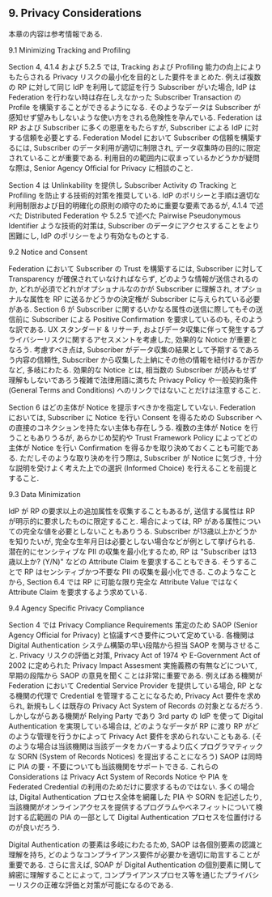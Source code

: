 <a name="sec9"></a>

## <a name="privacy-section-header"></a> 9. Privacy Considerations

本章の内容は参考情報である.

<!-- These privacy considerations are non-normative. -->

9.1 Minimizing Tracking and Profiling

Section 4, 4.1.4 および 5.2.5 では, Tracking および Profiling 能力の向上によりもたらされる Privacy リスクの最小化を目的とした要件をまとめた.
例えば複数の RP に対して同じ IdP を利用して認証を行う Subscriber がいた場合, IdP は Federation を行わない時は存在しえなかった Subscriber Transaction の Profile を構築することができるようになる.
そのようなデータは Subscriber が感知せず望みもしないような使い方をされる危険性を孕んでいる.
Federation は RP および Subscriber に多くの恩恵をもたらすが, Subscriber による IdP に対する信頼を必要とする.
Federation Model において Subscriber の信頼を構築するには, Subscriber のデータ利用が適切に制限され, データ収集時の目的に限定されていることが重要である.
利用目的の範囲内に収まっているかどうかが疑問な際は, Senior Agency Official for Privacy に相談のこと.

<!-- Sections 4, 4.1.4, and 5.2.5 cover a number of requirements the objective for which is to minimize privacy risks arising from increased capabilities to track and profile subscribers. For example, a subscriber using the same IdP to authenticate to multiple RPs allows the IdP to build a profile of subscriber transactions that would not have existed absent federation.  The availability of such data makes it vulnerable to uses that may not be anticipated or desired by the subscriber.  Federation offers numerous benefits to RPs and subscribers, but requires subscribers to have trust in the IdP.  Accordingly, to build subscriber trust in a federated model, it is important that uses of subscriber data are appropriately limited and scoped to the purpose for which it was originally collected. Consult your Senior Agency Official for Privacy if there are questions about whether proposed agency uses fall within the scope of these uses. -->

Section 4 は Unlinkability を提供し Subscriber Activity の Tracking と Profiling を防止する技術的対策を推奨している.
IdP のポリシーと手順は適切な利用制限および目的明確化の原則の順守のために重要な要素であるが, 4.1.4 で述べた Distributed Federation や 5.2.5 で述べた Pairwise Pseudonymous Identifier ような技術的対策は, Subscriber のデータにアクセスすることをより困難にし, IdP のポリシーをより有効なものとする.

<!-- Section 4 also encourages the use of technical measures to provide unlinkability and prevent subscriber activity tracking and profiling.  While IdP policies and procedures are important in ensuring adherence to appropriate use limitation and purpose specification principles, technical measures such as outlined in 4.1.4 for distributed federation and 5.2.5 for pairwise pseudonymous identifiers, can increase the effectiveness of these policies by making subscriber data more difficult to access. -->


9.2 Notice and Consent

Federation において Subscriber の Trust を構築するには, Subscriber に対して Transparency が確保されていなければならず, どのような情報が送信されるのか, どれが必須でどれがオプショナルなのかが Subscriber に理解され, オプショナルな属性を RP に送るかどうかの決定権が Subscriber に与えられている必要がある.
Section 6 が Subscriber に関するいかなる属性の送信に際してもその送信前に Subscriber による Positive Confirmation を要求しているのも, そのような訳である.
UX スタンダード & リサーチ, およびデータ収集に伴って発生するプライバシーリスクに関するアセスメントを考慮した, 効果的な Notice が重要となろう.
考慮すべき点は, Subscriber がデータ収集の結果として予期するであろう内容の信頼性, Subscriber から収集した上納にその他の情報を紐付けるか否かなど, 多岐にわたる.
効果的な Notice とは, 相当数の Subscriber が読みもせず理解もしないであろう複雑で法律用語に満ちた Privacy Policy や一般契約条件 (General Terms and Conditions) へのリンクではないことだけは注意すること.

<!-- To build subscriber trust in federation, transparency must be provided to the subscriber to understand what information will be transmitted, what is required versus optional, and the ability to decide whether to transmit optional attributes to the RP.  Accordingly, Section 6 requires that positive confirmation be obtained from the subscriber before any attributes about the subscriber are transmitted to any RP.  An effective notice will take into account user experience design standards and research, as well as an assessment of privacy risks that may arise from the collection. There are many factors that should be considered, including the reliability of the assumptions Subscribers may have about the collection, whether other information is being collected and appended to the information collected from the Subscriber. However, an effective notice is never only a link that leads to a complex, legalistic privacy policy or general terms and conditions that a substantial number of Subscribers do not read or understand. -->

Section 6 はどの主体が Notice を提示すべきかを指定していない.
Federation においては, Subscriber に Notice を行い Consent を得るための Subscriber への直接のコネクションを持たない主体も存在しうる.
複数の主体が Notice を行うこともありうるが, あらかじめ契約や Trust Framework Policy によってどの主体が Notice を行い Confirmation を得るかを取り決めておくことも可能である.
ただしそのような取り決めを行う際は, Subscriber が Notice に気づき, 十分な説明を受けよく考えた上での選択 (Informed Choice) を行えることを前提とすること.

<!-- Section 6.0 does not specify which party should provide the notice.  In some cases, a party in a federation may not have a direct connection to the subscriber to provide notice and obtain consent. Although multiple parties may elect to provide notice, it is permissible for parties to determine in advance either contractually or through trust framework policies which party will provide the notice and obtain confirmation, as long as the determination is being based upon factors that center on enabling the subscriber to pay attention to the notice and make an informed choice. -->



9.3 Data Minimization

IdP が RP の要求以上の追加属性を収集することもあるが, 送信する属性は RP が明示的に要求したものに限定すること.
場合によっては, RP がある属性についての完全な値を必要としないこともありうる.
Subscriber が13歳以上かどうかを知りたいが, 完全な生年月日は必要としない場合などが例として挙げられる.
潜在的にセンシティブな PII の収集を最小化するため, RP は "Subscriber は13歳以上か? (Y/N)" などの Attribute Claim を要求することもできる.
そうすることで RP はセンシティブかつ不要な PII の収集を最小化できる.
このようなことから, Section 6.4 では RP に可能な限り完全な Attribute Value ではなく Attribute Claim を要求するよう求めている.

<!-- Although an IdP may collect additional attributes beyond what the RP requires for its use case, only those attributes that were explicitly requested by the RP are to be transmitted by the IdP. In some instances, an RP does not require a full value of an attribute is not necessary; for example an RP may need to know whether the subscriber is over 13 years old, but has no need for the full date of birth. To minimize the collection of potentially sensitive PII, the RP may request an attribute claim (e.g., is the subscriber over 13 years old? Y/N, Pass/Fail).  This minimizes the RPs collection of potentially sensitive and unnecessary PII.  Accordingly, Section 6.4 requires the RP to, where feasible, request attribute claims rather than full attribute values.  To support this RP requirement, IdPs are in turn, required to support attribute claims. -->


9.4 Agency Specific Privacy Compliance

Section 4 では Privacy Compliance Requirements 策定のため SAOP (Senior Agency Official for Privacy) と協議すべき要件について定めている.
各機関は Digital Authentication システム構築の早い段階から担当 SAOP を関与させること.
Privacy リスクの評価と対策, Privacy Act of 1974 や E-Government Act of 2002 に定められた Privacy Impact Assesment 実施義務の有無などについて, 早期の段階から SAOP の意見を聞くことは非常に重要である.
例えばある機関が Federation において Credential Service Provider を提供している場合, RP となる機関の代理で Credential を管理することになるため, Privacy Act 要件を求められ, 新規もしくは既存の Privacy Act System of Records の対象となるだろう.
しかしながらある機関が Relying Party であり 3rd party の IdP を使って Digital Authentication を実現している場合は, どのようなデータが RP に渡り RP がどのような管理を行うかによって Privacy Act 要件を求められないこともある.
(そのような場合は当該機関は当該データをカバーするより広くプログラマティックな SORN (System of Records Notices) を提出することになろう)
SAOP は同時に PIA の要・不要についても当該機関をサポートできる.
これらの Considerations は Privacy Act System of Records Notice や PIA を Federated Credential の利用のためだけに要求するものではない.
多くの場合は, Digital Authentication プロセス全体を網羅した PIA や SORN を記述したり, 当該機関がオンラインアクセスを提供するプログラムやベネフィットについて検討する広範囲の PIA の一部として Digital Authentication プロセスを位置付けるのが良いだろう.

<!-- Section 4.0 identifies agency requirements to consult their SAOP to determine privacy compliance requirements. It is critical to involve your agency’s SAOP in the earliest stages of digital authentication system development to assess and mitigate privacy risks and as advise the agency on compliance obligations such as whether the federation triggers the Privacy Act of 1974 or the E-Government Act of 2002 requirement to conduct a Privacy Impact Assessment.  For example, if the Agency is serving as a Credential Service Provider in a federation, it is likely that the Privacy Act requirements will be triggered and require coverage by either a new or existing Privacy Act system of records since credentials would be maintained on behalf of the agency RP.  If, however, the agency is a Relying Party and using a 3rd party IdP digital authentication may not trigger the requirements of the Privacy Act depending on what data passed from the RP are maintained by the agency as the RP (in such instances the agency may have a broader programmatic SORN that covers such data).  The SAOP can similarly assist the agency in determining whether a PIA is required.  These considerations should not be read as a requirement to develop a Privacy Act System of Records Notice or PIA for use of a federated credential alone; in many cases it will make the most sense to draft a PIA and SORN that encompasses the entire digital authentication process or include the digital authentication process as part of a larger programmatic PIA that discusses the program or benefit the agency is establishing online access. -->

Digital Authentication の要素は多岐にわたるため, SAOP は各個別要素の認識と理解を持ち, どのようなコンプライアンス要件が必要かを適切に助言することが重要である.
さらに言えば, SOAP が Digital Authentication の個別要素に関して綿密に理解することによって, コンプライアンスプロセス等を通じたプライバシーリスクの正確な評価と対策が可能になるのである.

<!-- Due to the many components of digital authentication, it is important for the SAOP to have an awareness and understanding of each individual component so as to advise appropriately on what compliance requirements apply. Moreover a thorough understanding of the individual components of digital authentication will enable the SAOP to thoroughly assess and mitigate privacy risks either through compliance processes or by other means. -->